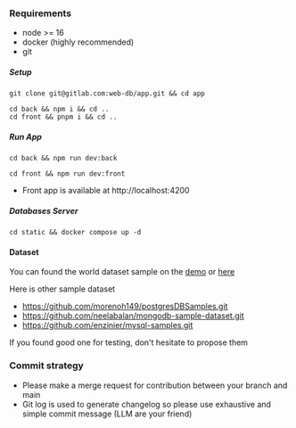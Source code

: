 ### Requirements

- node >= 16
- docker (highly recommended)
- git

##### Setup

```
git clone git@gitlab.com:web-db/app.git && cd app

cd back && npm i && cd ..
cd front && pnpm i && cd ..
```

##### Run App

```
cd back && npm run dev:back
```

```
cd front && npm run dev:front
```

- Front app is available at http://localhost:4200

##### Databases Server

```
cd static && docker compose up -d
```

#### Dataset

You can found the world dataset sample on the [demo](https://demo.webdb.app) or [here](./static/)

Here is other sample dataset

- https://github.com/morenoh149/postgresDBSamples.git
- https://github.com/neelabalan/mongodb-sample-dataset.git
- https://github.com/enzinier/mysql-samples.git

If you found good one for testing, don't hesitate to propose them

### Commit strategy

- Please make a merge request for contribution between your branch and main
- Git log is used to generate changelog so please use exhaustive and simple commit message (LLM are your friend)
